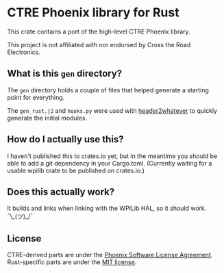 # CTRE Phoenix library for Rust
This crate contains a port of the high-level CTRE Phoenix library.

This project is not affiliated with nor endorsed by Cross the Road Electronics.

## What is this `gen` directory?
The `gen` directory holds a couple of files that helped generate a starting point for everything.

The `gen_rust.j2` and `hooks.py` were used with [header2whatever](https://github.com/virtuald/header2whatever)
to quickly generate the initial modules.

## How do I actually use this?
I haven't published this to crates.io yet, but in the meantime you should be
able to add a git dependency in your Cargo.toml. (Currently waiting for a usable
wpilib crate to be published on crates.io.)

## Does this actually work?
It builds and links when linking with the WPILib HAL, so it should work.
¯\\\_(ツ)\_/¯

## License
CTRE-derived parts are under the [Phoenix Software License Agreement](LICENSE).
Rust-specific parts are under the [MIT license](LICENSE-MIT).
